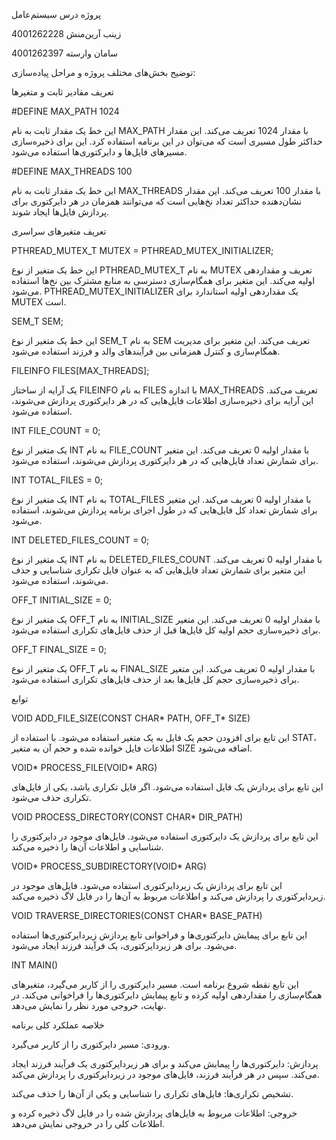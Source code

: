 ﻿پروژه درس سیستم‌عامل 

زینب آرین‌منش 4001262228

سامان وارسته 4001262397

توضیح بخش‌های مختلف پروژه و مراحل پیاده‌سازی:

تعریف مقادیر ثابت و متغیرها

#DEFINE MAX\_PATH 1024

این خط یک مقدار ثابت به نام MAX\_PATH با مقدار 1024 تعریف می‌کند. این مقدار حداکثر طول مسیری است که می‌توان در این برنامه استفاده کرد. این برای ذخیره‌سازی مسیرهای فایل‌ها و دایرکتوری‌ها استفاده می‌شود.

#DEFINE MAX\_THREADS 100

این خط یک مقدار ثابت به نام MAX\_THREADS با مقدار 100 تعریف می‌کند. این مقدار نشان‌دهنده حداکثر تعداد نخ‌هایی است که می‌توانند همزمان در هر دایرکتوری برای پردازش فایل‌ها ایجاد شوند.

تعریف متغیرهای سراسری

PTHREAD\_MUTEX\_T MUTEX = PTHREAD\_MUTEX\_INITIALIZER;

این خط یک متغیر از نوع PTHREAD\_MUTEX\_T به نام MUTEX تعریف و مقداردهی اولیه می‌کند. این متغیر برای همگام‌سازی دسترسی به منابع مشترک بین نخ‌ها استفاده می‌شود. PTHREAD\_MUTEX\_INITIALIZER یک مقداردهی اولیه استاندارد برای MUTEX است.

SEM\_T SEM;

این خط یک متغیر از نوع SEM\_T به نام SEM تعریف می‌کند. این متغیر برای مدیریت همگام‌سازی و کنترل همزمانی بین فرآیندهای والد و فرزند استفاده می‌شود.

FILEINFO FILES[MAX\_THREADS];

یک آرایه از ساختار FILEINFO به نام FILES با اندازه MAX\_THREADS تعریف می‌کند. این آرایه برای ذخیره‌سازی اطلاعات فایل‌هایی که در هر دایرکتوری پردازش می‌شوند، استفاده می‌شود.



INT FILE\_COUNT = 0;

یک متغیر از نوع INT به نام FILE\_COUNT با مقدار اولیه 0 تعریف می‌کند. این متغیر برای شمارش تعداد فایل‌هایی که در هر دایرکتوری پردازش می‌شوند، استفاده می‌شود.

INT TOTAL\_FILES = 0;

یک متغیر از نوع INT به نام TOTAL\_FILES با مقدار اولیه 0 تعریف می‌کند. این متغیر برای شمارش تعداد کل فایل‌هایی که در طول اجرای برنامه پردازش می‌شوند، استفاده می‌شود.

INT DELETED\_FILES\_COUNT = 0;

یک متغیر از نوع INT به نام DELETED\_FILES\_COUNT با مقدار اولیه 0 تعریف می‌کند. این متغیر برای شمارش تعداد فایل‌هایی که به عنوان فایل تکراری شناسایی و حذف می‌شوند، استفاده می‌شود.

OFF\_T INITIAL\_SIZE = 0;

یک متغیر از نوع OFF\_T به نام INITIAL\_SIZE با مقدار اولیه 0 تعریف می‌کند. این متغیر برای ذخیره‌سازی حجم اولیه کل فایل‌ها قبل از حذف فایل‌های تکراری استفاده می‌شود.

OFF\_T FINAL\_SIZE = 0;

یک متغیر از نوع OFF\_T به نام FINAL\_SIZE با مقدار اولیه 0 تعریف می‌کند. این متغیر برای ذخیره‌سازی حجم کل فایل‌ها بعد از حذف فایل‌های تکراری استفاده می‌شود.

توابع

VOID ADD\_FILE\_SIZE(CONST CHAR\* PATH, OFF\_T\* SIZE)

این تابع برای افزودن حجم یک فایل به یک متغیر استفاده می‌شود. با استفاده از STAT، اطلاعات فایل خوانده شده و حجم آن به متغیر SIZE اضافه می‌شود.

VOID\* PROCESS\_FILE(VOID\* ARG)

این تابع برای پردازش یک فایل استفاده می‌شود. اگر فایل تکراری باشد، یکی از فایل‌های تکراری حذف می‌شود.



VOID PROCESS\_DIRECTORY(CONST CHAR\* DIR\_PATH)

این تابع برای پردازش یک دایرکتوری استفاده می‌شود. فایل‌های موجود در دایرکتوری را شناسایی و اطلاعات آن‌ها را ذخیره می‌کند.

VOID\* PROCESS\_SUBDIRECTORY(VOID\* ARG)

این تابع برای پردازش یک زیردایرکتوری استفاده می‌شود. فایل‌های موجود در زیردایرکتوری را پردازش می‌کند و اطلاعات مربوط به آن‌ها را در فایل لاگ ذخیره می‌کند.

VOID TRAVERSE\_DIRECTORIES(CONST CHAR\* BASE\_PATH)

این تابع برای پیمایش دایرکتوری‌ها و فراخوانی تابع پردازش زیردایرکتوری‌ها استفاده می‌شود. برای هر زیردایرکتوری، یک فرآیند فرزند ایجاد می‌شود.

INT MAIN()

این تابع نقطه شروع برنامه است. مسیر دایرکتوری را از کاربر می‌گیرد، متغیرهای همگام‌سازی را مقداردهی اولیه کرده و تابع پیمایش دایرکتوری‌ها را فراخوانی می‌کند. در نهایت، خروجی مورد نظر را نمایش می‌دهد.

خلاصه عملکرد کلی برنامه

ورودی: مسیر دایرکتوری را از کاربر می‌گیرد.

پردازش: دایرکتوری‌ها را پیمایش می‌کند و برای هر زیردایرکتوری یک فرآیند فرزند ایجاد می‌کند. سپس در هر فرآیند فرزند، فایل‌های موجود در زیردایرکتوری را پردازش می‌کند.

تشخیص تکراری‌ها: فایل‌های تکراری را شناسایی و یکی از آن‌ها را حذف می‌کند.

خروجی: اطلاعات مربوط به فایل‌های پردازش شده را در فایل لاگ ذخیره کرده و اطلاعات کلی را در خروجی نمایش می‌دهد.
